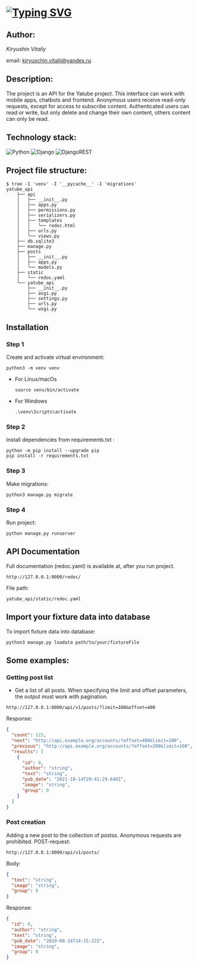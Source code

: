 # [![Typing SVG](https://readme-typing-svg.demolab.com?font=Fira+Code&pause=1000&color=841DF7&center=true&vCenter=true&width=435&lines=API+for+YaTube+project)](https://git.io/typing-svg)

## Author:

*Kiryushin Vitaliy*

email:
kiryuschin.vitalij@yandex.ru

## Description:

  The project is an API for the Yatube project. This interface can work with mobile apps, chatbots and frontend. 
Anonymous users receive read-only requests, except for access to subscribe content. Authenticated users can read or write, but only delete and change their own content, others content can only be read.

## Technology stack:

  ![Python](https://img.shields.io/badge/python-3670A0?style=for-the-badge&logo=python&logoColor=ffdd54)
  ![Django](https://img.shields.io/badge/django-%23092E20.svg?style=for-the-badge&logo=django&logoColor=white)
  ![DjangoREST](https://img.shields.io/badge/DJANGO-REST-ff1709?style=for-the-badge&logo=django&logoColor=white&color=ff1709&labelColor=gray)

## Project file structure:

```shell
$ tree -I 'venv' -I '__pycache__' -I 'migrations'
yatube_api
    ├── api
    │   ├── __init__.py
    │   ├── apps.py
    │   ├── permissions.py
    │   ├── serializers.py
    │   ├── templates
    │   │   └── redoc.html
    │   ├── urls.py
    │   └── views.py
    ├── db.sqlite3
    ├── manage.py
    ├── posts
    │   ├── __init__.py
    │   ├── apps.py
    │   └── models.py
    ├── static
    │   └── redoc.yaml
    └── yatube_api
        ├── __init__.py
        ├── asgi.py
        ├── settings.py
        ├── urls.py
        └── wsgi.py
```

## Installation
### Step 1
Create and activate virtual environment:

```shell
python3 -m venv venv
```
* For Linux/macOs
  ```shell
  source venv/bin/activate
  ```
* For Windows
  ```shell
  .\venv\Scripts\activate
  ```
### Step 2
Install dependencies from requirements.txt :

```shell
python -m pip install --upgrade pip
pip install -r requirements.txt
```
### Step 3
Make migrations:

```shell
python3 manage.py migrate
```
### Step 4
Run project:

```shell
python manage.py runserver
```

## API Documentation

Full documentation (redoc.yaml) is available at, after you run project.
```
http://127.0.0.1:8000/redoc/
```
File path:
```
yatube_api/static/redoc.yaml
```

## Import your fixture data into database
To import fixture data into database:
```shell
python3 manage.py loadata path/to/your/fixtureFile
```

## Some examples:
### Getting post list
- Get a list of all posts. When specifying the limit and offset parameters, the output must work with pagination.

```
http://127.0.0.1:8000/api/v1/posts/?limit=100&offset=400
```
Response:

```json
{
  "count": 123,
  "next": "http://api.example.org/accounts/?offset=400&limit=100",
  "previous": "http://api.example.org/accounts/?offset=200&limit=100",
  "results": [
    {
      "id": 0,
      "author": "string",
      "text": "string",
      "pub_date": "2021-10-14T20:41:29.648Z",
      "image": "string",
      "group": 0
    }
  ]
}
```
### Post creation
Adding a new post to the collection of postss. Anonymous requests are prohibited.
POST-request:

```
http://127.0.0.1:8000/api/v1/posts/
```

Body:

```json
{
  "text": "string",
  "image": "string",
  "group": 0
}
```

Response:

```json
{
  "id": 0,
  "author": "string",
  "text": "string",
  "pub_date": "2019-08-24T14:15:22Z",
  "image": "string",
  "group": 0
}
```







